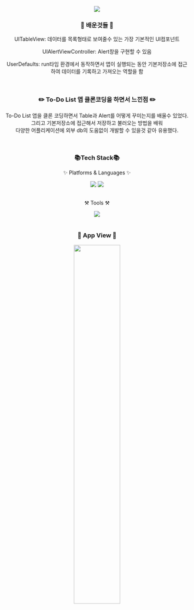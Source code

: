 <div align=center>
  <img src="https://capsule-render.vercel.app/api?type=waving&color=auto&height=200&section=header&text=To-Do List&fontSize=90" />
</div>

<div align=center>
  <h3>🧐 배운것들 🧐</h3>
  <div>
    <p>UITableView: 데이터를 목록형태로 보여줄수 있는 가장 기본적인 UI컴포넌트</p>
    <p>UIAlertViewController: Alert창을 구현할 수 있음</p>
    <p>UserDefaults: run타임 환경에서 동작하면서 앱이 실행되는 동안 기본저장소에 접근하여 데이터를 기록하고 가져오는 역할을 함</p>
  </div>
</div>

<br>

<div align=center>
  <h3>✏️ To-Do List 앱 클론코딩을 하면서 느낀점 ✏️</h3>
  <div>
    <p>
      To-Do List 앱을 클론 코딩하면서 Table과 Alert를 어떻게 꾸미는지를 배울수 있었다.<br>
      그리고 기본저장소에 접근해서 저장하고 불러오는 방법을 배워<br>
      다양한 어플리케이션에 외부 db의 도움없이 개발할 수 있을것 같아 유용했다.
    </p>
  </div>
</div>

<br>

<div align=center>
  <h3>📚Tech Stack📚</h3>
  <p>✨ Platforms & Languages ✨</p>
</div>
<div align=center>
  <img src="https://img.shields.io/badge/Swift-F05138?style=flat&logo=Swift&logoColor=white"/>
  <img src="https://img.shields.io/badge/Storyboard-F05138?style=flat&logo=Storyboard&logoColor=white"/>
</div>

<br>

<div align=center>
  <p>⚒️ Tools ⚒️</p>
</div>
<div align=center>
	<img src="https://img.shields.io/badge/Xcode-147EFB?style=flat&logo=Xcode&logoColor=white"/>
</div>

<br>

<div align=center>
<h3>📱 App View 📱</h3>
  <img style="width:50%" src="" />
</div>

